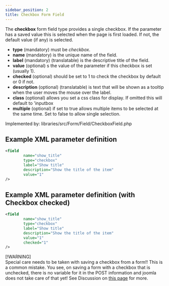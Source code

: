 ```yaml
---
sidebar_position: 2
title: Checkbox Form Field
---
```



The **checkbox** form field type provides a single checkbox. If the parameter has a saved value this is selected when the page is first loaded. If not, the default value (if any) is selected.

- **type** (mandatory) must be *checkbox*.
- **name** (mandatory) is the unique name of the field.
- **label** (mandatory) (translatable) is the descriptive title of the
  field.
- **value** (optional) s the value of the parameter if this checkbox is set (usually 1).
- **checked** (optional) should be set to 1 to check the checkbox by default or 0 if not.
- **description** (optional) (translatable) is text that will be shown as a tooltip when the user moves the mouse over the label.
- **class** (optional) allows you set a css class for display. If omitted this will default to 'inputbox
- **multiple** (optional) if set to true allows multiple items to be selected at the same time. Set to false to allow single selection.


Implemented by: libraries/src/Form/Field/CheckboxField.php

## Example XML parameter definition

```xml
<field
        name="show_title" 
        type="checkbox" 
        label="Show title" 
        description="Show the title of the item" 
        value="1"
/>
```

## Example XML parameter definition (with Checkbox checked)

```xml
<field
        name="show_title" 
        type="checkbox" 
        label="Show title" 
        description="Show the title of the item" 
        value="1"
        checked="1"
/>
```

[!WARNING]  
Special care needs to be taken with saving a checkbox from a form!! This is a common mistake.
You see, on saving a form with a checkbox that is unchecked, there is no variable for it in the POST information and joomla does not take care of that yet!
See Discussion on [this page](https://docs.joomla.org/Talk:Checkbox_form_field_type) for more.
